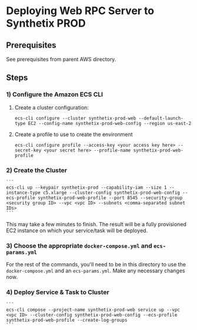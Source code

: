 # Deploying Web RPC Server to Synthetix PROD

## Prerequisites
See prerequisites from parent AWS directory.

## Steps

### 1) Configure the Amazon ECS CLI
1. Create a cluster configuration:
    ```
    ecs-cli configure --cluster synthetix-prod-web --default-launch-type EC2 --config-name synthetix-prod-web-config --region us-east-2
    ```

2. Create a profile to use to create the environment
    ```
    ecs-cli configure profile --access-key <your access key here> --secret-key <your secret here> --profile-name synthetix-prod-web-profile
    ```

### 2) Create the Cluster
    ```
    ecs-cli up --keypair synthetix-prod --capability-iam --size 1 --instance-type c5.xlarge --cluster-config synthetix-prod-web-config --ecs-profile synthetix-prod-web-profile --port 8545 --security-group <security group ID> --vpc <vpc ID> --subnets <comma-separated subnet IDs>
    ```

This may take a few minutes to finish. The result will be a fully provisioned EC2 instance on which your service/task will be deployed.

### 3) Choose the appropriate `docker-compose.yml` and `ecs-params.yml`
For the rest of the commands, you'll need to be in this directory to use the `docker-compose.yml` and an `ecs-params.yml`.
Make any necessary changes now.

### 4) Deploy Service & Task to Cluster 
    ```
    ecs-cli compose --project-name synthetix-prod-web service up --vpc <vpc ID> --cluster-config synthetix-prod-web-config --ecs-profile synthetix-prod-web-profile --create-log-groups
    ```
